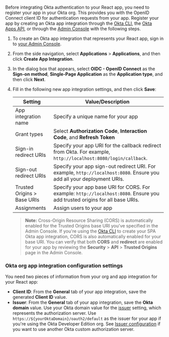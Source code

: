 Before integrating Okta authentication to your React app, you need to register your app in your Okta org. This provides you with the OpenID Connect client ID for authentication requests from your app. Register your app by creating an Okta app integration through the [Okta CLI](https://cli.okta.com/), the [Okta Apps API](/docs/reference/api/apps/), or through the [Admin Console](/docs/guides/quickstart/website/main/#using-the-admin-console) with the following steps.

1. To create an Okta app integration that represents your React app, sign in to [your Admin Console](https://login.okta.com).
2. From the side navigation, select **Applications** > **Applications**, and then click **Create App Integration**.
3. In the dialog box that appears, select **OIDC - OpenID Connect** as the **Sign-on method**, **Single-Page Application** as the **Application type**, and then click **Next**.
4. Fill in the following new app integration settings, and then click **Save**:

    | Setting                | Value/Description                                    |
    | -------------------    | ---------------------------------------------------  |
    | App integration name   | Specify a unique name for your app                  |
    | Grant types            | Select **Authorization Code**, **Interaction Code**, and  **Refresh Token** |
    | Sign-in redirect URIs  | Specify your app URI for the callback redirect from Okta. For example, `http://localhost:8080/login/callback`. |
    | Sign-out redirect URIs | Specify your app sign-out redirect URI. For example, `http://localhost:8080`. Ensure you add all your deployment URIs.|
    | Trusted Origins > Base URIs | Specify your app base URI for CORS. For example: `http://localhost:8080`. Ensure you add trusted origins for all base URIs. |
    | Assignments   | Assign users to your app                                |

    > **Note:** Cross-Origin Resource Sharing (CORS) is automatically enabled for the Trusted Origins base URI you've specified in the Admin Console. If you're using the [Okta CLI](https://cli.okta.com/manual/apps/create/) to create your SPA Okta app integration, CORS is also automatically enabled for your base URI. You can verify that both **CORS** and **redirect** are enabled for your app by reviewing the **Security** > **API** > **Trusted Origins** page in the Admin Console.

### Okta org app integration configuration settings

You need two pieces of information from your org and app integration for your React app:

* **Client ID**: From the **General** tab of your app integration, save the generated **Client ID** value.
* **Issuer**: From the **General** tab of your app integration, save the **Okta domain** value. Use your Okta domain value for the [issuer](/docs/guides/oie-embedded-common-download-setup-app/nodejs/main/#issuer) setting, which represents the authorization server. Use `https://${yourOktaDomain}/oauth2/default` as the issuer for your app if you're using the Okta Developer Edition org. See [Issuer configuration](/docs/guides/oie-embedded-common-download-setup-app/nodejs/main/#issuer) if you want to use another Okta custom authorization server.
